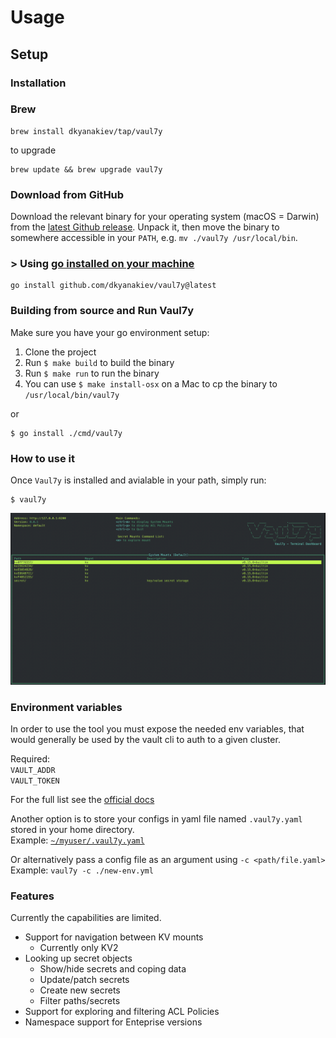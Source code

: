 # Usage 

## Setup
### Installation

### Brew

```shell
brew install dkyanakiev/tap/vaul7y
```
to upgrade
```shell
brew update && brew upgrade vaul7y
```

### Download from GitHub

Download the relevant binary for your operating system (macOS = Darwin) from
the [latest Github release](https://github.com/dkyanakiev/vaul7y/releases). Unpack it, then move the binary to
somewhere accessible in your `PATH`, e.g. `mv ./vaul7y /usr/local/bin`.

### > Using [go installed on your machine](https://go.dev/doc/install)

```shell
go install github.com/dkyanakiev/vaul7y@latest
```

### Building from source and Run Vaul7y

Make sure you have your go environment setup:

1. Clone the project
1. Run `$ make build` to build the binary
1. Run `$ make run` to run the binary
1. You can use `$ make install-osx` on a Mac to cp the binary to `/usr/local/bin/vaul7y`

or

```
$ go install ./cmd/vaul7y
```

### How to use it

Once `Vaul7y` is installed and avialable in your path, simply run:

```
$ vaul7y
```

![image](../images/screen1.png)


### Environment variables

In order to use the tool you must expose the needed env variables, that would generally be used by the vault cli to auth to a given cluster. 

Required:  
`VAULT_ADDR`  
`VAULT_TOKEN`

For the full list see the [official docs](https://developer.hashicorp.com/vault/docs/commands#environment-variables)

Another option is to store your configs in yaml file named `.vaul7y.yaml` stored in your home directory.  
Example: [`~/myuser/.vaul7y.yaml`](./examples/vaul7y.yaml)

Or alternatively pass a config file as an argument using `-c <path/file.yaml>`  
Example: `vaul7y -c ./new-env.yml`

### Features

Currently the capabilities are limited. 

* Support for navigation between KV mounts
    * Currently only KV2
* Looking up secret objects
    * Show/hide secrets and coping data
    * Update/patch secrets
    * Create new secrets
    * Filter paths/secrets 
* Support for exploring and filtering ACL Policies
* Namespace support for Enteprise versions
